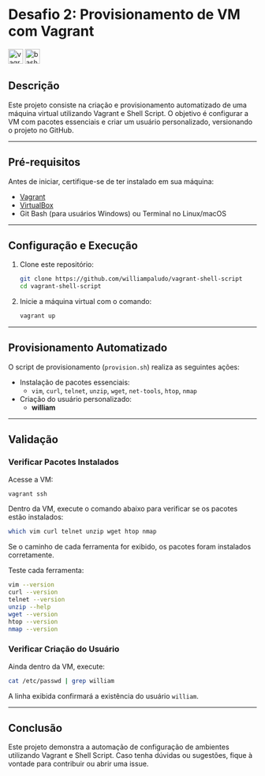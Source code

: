 
# **Desafio 2: Provisionamento de VM com Vagrant**

<div align="left">
  <img src="https://cdn.jsdelivr.net/gh/devicons/devicon/icons/vagrant/vagrant-original.svg" height="30" alt="vagrant logo" />
  <img src="https://cdn.jsdelivr.net/gh/devicons/devicon/icons/bash/bash-original.svg" height="30" alt="bash logo" />
</div>

## **Descrição**
Este projeto consiste na criação e provisionamento automatizado de uma máquina virtual utilizando Vagrant e Shell Script. O objetivo é configurar a VM com pacotes essenciais e criar um usuário personalizado, versionando o projeto no GitHub.

---

## **Pré-requisitos**
Antes de iniciar, certifique-se de ter instalado em sua máquina:
- [Vagrant](https://www.vagrantup.com/downloads)
- [VirtualBox](https://www.virtualbox.org/)
- Git Bash (para usuários Windows) ou Terminal no Linux/macOS

---

## **Configuração e Execução**

1. Clone este repositório:
   ```bash
   git clone https://github.com/williampaludo/vagrant-shell-script
   cd vagrant-shell-script
   ```

2. Inicie a máquina virtual com o comando:
   ```bash
   vagrant up
   ```

---

## **Provisionamento Automatizado**
O script de provisionamento (`provision.sh`) realiza as seguintes ações:  
- Instalação de pacotes essenciais:  
  - `vim`, `curl`, `telnet`, `unzip`, `wget`, `net-tools`, `htop`, `nmap`
- Criação do usuário personalizado:
  - **william**

---

## **Validação**

### **Verificar Pacotes Instalados**
Acesse a VM:
```bash
vagrant ssh
```
Dentro da VM, execute o comando abaixo para verificar se os pacotes estão instalados:
```bash
which vim curl telnet unzip wget htop nmap
```
Se o caminho de cada ferramenta for exibido, os pacotes foram instalados corretamente.  

Teste cada ferramenta:
```bash
vim --version
curl --version
telnet --version
unzip --help
wget --version
htop --version
nmap --version
```

### **Verificar Criação do Usuário**
Ainda dentro da VM, execute:
```bash
cat /etc/passwd | grep william
```
A linha exibida confirmará a existência do usuário `william`.

---

## **Conclusão**
Este projeto demonstra a automação de configuração de ambientes utilizando Vagrant e Shell Script. Caso tenha dúvidas ou sugestões, fique à vontade para contribuir ou abrir uma issue.






